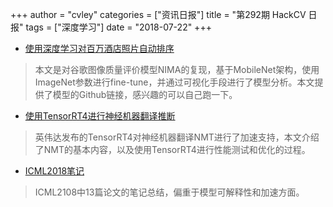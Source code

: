 +++
author = "cvley"
categories = ["资讯日报"]
title = "第292期 HackCV 日报"
tags = ["深度学习"]
date = "2018-07-22"
+++

- [使用深度学习对百万酒店照片自动排序](https://medium.com/idealo-tech-blog/using-deep-learning-to-automatically-rank-millions-of-hotel-images-c7e2d2e5cae2?from=hackcv&hmsr=hackcv.com&utm_medium=hackcv.com&utm_source=hackcv.com)

> 本文是对谷歌图像质量评价模型NIMA的复现，基于MobileNet架构，使用ImageNet参数进行fine-tune，并通过可视化手段进行了模型分析。本文提供了模型的Github链接，感兴趣的可以自己跑一下。

- [使用TensorRT4进行神经机器翻译推断](https://devblogs.nvidia.com/neural-machine-translation-inference-tensorrt-4/?from=hackcv&hmsr=hackcv.com&utm_medium=hackcv.com&utm_source=hackcv.com)

> 英伟达发布的TensorRT4对神经机器翻译NMT进行了加速支持，本文介绍了NMT的基本内容，以及使用TensorRT4进行性能测试和优化的过程。

- [ICML2018笔记](https://medium.com/@yaroslavvb/icml-2018-notes-aa7307a0b17?from=hackcv&hmsr=hackcv.com&utm_medium=hackcv.com&utm_source=hackcv.com)

> ICML2108中13篇论文的笔记总结，偏重于模型可解释性和加速方面。

